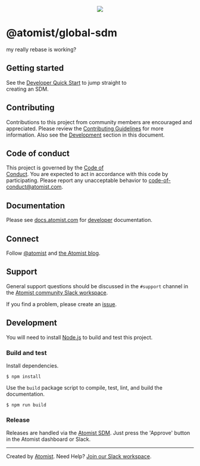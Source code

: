 <p align="center"> 
  <img src="https://images.atomist.com/sdm/SDM-Logo-Dark.png">
</p>

# @atomist/global-sdm   
   
my really rebase is working?  

[atomist-doc]: https://docs.atomist.com/ (Atomist Documentation)
 
## Getting started  
 
See the [Developer Quick Start][atomist-quick] to jump straight to  
creating an SDM.   
   
[atomist-quick]: https://docs.atomist.com/quick-start/ (Atomist - Developer Quick Start)

## Contributing 
 
Contributions to this project from community members are encouraged
and appreciated. Please review the [Contributing 
Guidelines](CONTRIBUTING.md) for more information. Also see the 
[Development](#development) section in this document.
 
## Code of conduct

This project is governed by the [Code of  
Conduct](CODE_OF_CONDUCT.md). You are expected to act in accordance 
with this code by participating. Please report any unacceptable
behavior to code-of-conduct@atomist.com.
 
## Documentation  
  
Please see [docs.atomist.com][atomist-doc] for
[developer][atomist-doc-sdm] documentation.  
 
[atomist-doc-sdm]: https://docs.atomist.com/developer/sdm/ (Atomist Documentation - SDM Developer)

## Connect

Follow [@atomist][atomist-twitter] and [the Atomist blog][atomist-blog].

[atomist-twitter]: https://twitter.com/atomist (Atomist on Twitter)
[atomist-blog]: https://blog.atomist.com/ (The Official Atomist Blog)

## Support

General support questions should be discussed in the `#support`
channel in the [Atomist community Slack workspace][slack].

If you find a problem, please create an [issue][].

[issue]: https://github.com/atomist-seeds/empty-sdm/issues

## Development

You will need to install [Node.js][node] to build and test this
project.

[node]: https://nodejs.org/ (Node.js)

### Build and test

Install dependencies.

```
$ npm install
```

Use the `build` package script to compile, test, lint, and build the
documentation.

```
$ npm run build
```

### Release

Releases are handled via the [Atomist SDM][atomist-sdm].  Just press
the 'Approve' button in the Atomist dashboard or Slack.

[atomist-sdm]: https://github.com/atomist/atomist-sdm (Atomist Software Delivery Machine)

---

Created by [Atomist][atomist].
Need Help?  [Join our Slack workspace][slack].

[atomist]: https://atomist.com/ (Atomist - How Teams Deliver Software)
[slack]: https://join.atomist.com/ (Atomist Community Slack)
